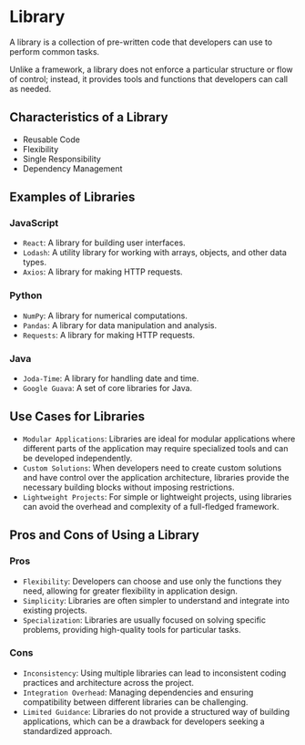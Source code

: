 # Library
A library is a collection of pre-written code that developers can use to perform common tasks. 

Unlike a framework, a library does not enforce a particular structure or flow of control; instead, it provides tools and functions that developers can call as needed.

## Characteristics of a Library
- Reusable Code
- Flexibility
- Single Responsibility
- Dependency Management

## Examples of Libraries
### JavaScript
- `React`: A library for building user interfaces.
- `Lodash`: A utility library for working with arrays, objects, and other data types.
- `Axios`: A library for making HTTP requests.

### Python
- `NumPy`: A library for numerical computations.
- `Pandas`: A library for data manipulation and analysis.
- `Requests`: A library for making HTTP requests.

### Java
- `Joda-Time`: A library for handling date and time.
- `Google Guava`: A set of core libraries for Java.

## Use Cases for Libraries
- `Modular Applications`: Libraries are ideal for modular applications where different parts of the application may require specialized tools and can be developed independently.
- `Custom Solutions`: When developers need to create custom solutions and have control over the application architecture, libraries provide the necessary building blocks without imposing restrictions.
- `Lightweight Projects`: For simple or lightweight projects, using libraries can avoid the overhead and complexity of a full-fledged framework.

## Pros and Cons of Using a Library
### Pros
- `Flexibility`: Developers can choose and use only the functions they need, allowing for greater flexibility in application design.
- `Simplicity`: Libraries are often simpler to understand and integrate into existing projects.
- `Specialization`: Libraries are usually focused on solving specific problems, providing high-quality tools for particular tasks.

### Cons
- `Inconsistency`: Using multiple libraries can lead to inconsistent coding practices and architecture across the project.
- `Integration Overhead`: Managing dependencies and ensuring compatibility between different libraries can be challenging.
- `Limited Guidance`: Libraries do not provide a structured way of building applications, which can be a drawback for developers seeking a standardized approach.